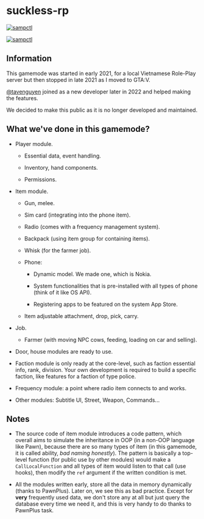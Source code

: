 # suckless-rp

[![sampctl](https://img.shields.io/badge/sampctl-suckless%20rp-2f2f2f.svg?style=for-the-badge)](https://github.com/sundayproject/sunday)

[![sampctl](https://github.com/duydang2311/suckless-rp/actions/workflows/sampctl.yml/badge.svg)](https://github.com/duydang2311/suckless-rp/actions/workflows/sampctl.yml)

## Information

This gamemode was started in early 2021, for a local Vietnamese Role-Play server but then stopped in late 2021 as I moved to GTA:V.

[@tavenguyen](https://github.com/tavenguyen) joined as a new developer later in 2022 and helped making the features.

We decided to make this public as it is no longer developed and maintained.

## What we've done in this gamemode?

- Player module.

  - Essential data, event handling.

  - Inventory, hand components.
  
  - Permissions.

- Item module.

  - Gun, melee.
  
  - Sim card (integrating into the phone item).
  
  - Radio (comes with a frequency management system).
  
  - Backpack (using item group for containing items).
  
  - Whisk (for the farmer job).
  
  - Phone:
    
    - Dynamic model. We made one, which is Nokia.
    
    - System functionalities that is pre-installed with all types of phone (think of it like OS API).
    
    - Registering apps to be featured on the system App Store.
    
  - Item adjustable attachment, drop, pick, carry.
    
- Job.
  
  - Farmer (with moving NPC cows, feeding, loading on car and selling).
  
- Door, house modules are ready to use.

- Faction module is only ready at the core-level, such as faction essential info, rank, division. Your own development is required to build a specific faction, like features for a faction of type police.

- Frequency module: a point where radio item connects to and works.

- Other modules: Subtitle UI, Street, Weapon, Commands...

## Notes

- The source code of item module introduces a code pattern, which overall aims to simulate the inheritance in OOP (in a non-OOP language like Pawn), because there are so many types of item (in this gamemode, it is called ability, _bad naming honestly_). The pattern is basically a top-level function (for public use by other modules) would make a `CallLocalFunction` and all types of item would listen to that call (use hooks), then modify the `ref` argument if the written condition is met.

- All the modules written early, store all the data in memory dynamically (thanks to PawnPlus). Later on, we see this as bad practice. Except for **very** frequently used data, we don't store any at all but just query the database every time we need it, and this is very handy to do thanks to PawnPlus task.
